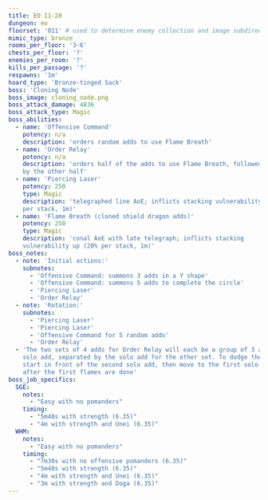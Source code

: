 ```yaml
---
title: EO 11-20
dungeon: eo
floorset: '011' # used to determine enemy collection and image subdirectory
mimic_type: bronze
rooms_per_floor: '3-6'
chests_per_floor: '?'
enemies_per_room: '?'
kills_per_passage: '?'
respawns: '1m'
hoard_type: 'Bronze-tinged Sack'
boss: 'Cloning Node'
boss_image: cloning_node.png
boss_attack_damage: 4836
boss_attack_type: Magic
boss_abilities:
  - name: 'Offensive Command'
    potency: n/a
    description: 'orders random adds to use Flame Breath'
  - name: 'Order Relay'
    potency: n/a
    description: 'orders half of the adds to use Flame Breath, followed shortly
    by the other half'
  - name: 'Piercing Laser'
    potency: 250
    type: Magic
    description: 'telegraphed line AoE; inflicts stacking vulnerability up (20%
    per stack, 1m)'
  - name: 'Flame Breath (cloned shield dragon adds)'
    potency: 250
    type: Magic
    description: 'conal AoE with late telegraph; inflicts stacking
    vulnerability up (20% per stack, 1m)'
boss_notes:
  - note: 'Initial actions:'
    subnotes:
      - 'Offensive Command: summons 3 adds in a Y shape'
      - 'Offensive Command: summons 5 adds to complete the circle'
      - 'Piercing Laser'
      - 'Order Relay'
  - note: 'Rotation:'
    subnotes:
      - 'Piercing Laser'
      - 'Piercing Laser'
      - 'Offensive Command for 5 random adds'
      - 'Order Relay'
  - 'The two sets of 4 adds for Order Relay will each be a group of 3 and a
    solo add, separated by the solo add for the other set. To dodge the flames,
    start in front of the second solo add, then move to the first solo add
    after the first flames are done'
boss_job_specifics:
  SGE:
    notes:
      - "Easy with no pomanders"
    timing:
      - "5m40s with strength (6.35)"
      - "4m with strength and Unei (6.35)"
  WHM:
    notes:
      - "Easy with no pomanders"
    timing:
      - "7m30s with no offensive pomanders (6.35)"
      - "5m40s with strength (6.35)"
      - "4m with strength and Unei (6.35)"
      - "3m with strength and Doga (6.35)"
---
```

